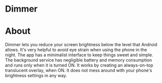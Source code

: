 Dimmer
======

About
======

Dimmer lets you reduce your screen brightness below the level that Android allows. It's very helpful to avoid eye strain when using the phone in the night.
The app has a minimalist interface to keep things sweet and simple. The background service has negligible battery and memory consumption and runs only when it is turned ON.
It works by creating an always-on-top translucent overlay, when ON. It does not mess around with your phone's brightness settings in any way.
